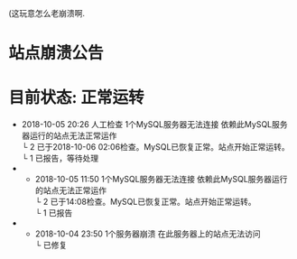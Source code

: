 (这玩意怎么老崩溃啊.



# 站点崩溃公告
# 目前状态: 正常运转
- 2018-10-05 20:26 人工检查 1个MySQL服务器无法连接 依赖此MySQL服务器运行的站点无法正常运作<br>
  └ 2 已于2018-10-06 02:06检查。MySQL已恢复正常。站点开始正常运转。<br>
  └ 1 已报告，等待处理<br>
- * 2018-10-05 11:50 1个MySQL服务器无法连接 依赖此MySQL服务器运行的站点无法正常运作<br>
  └ 2 已于14:08检查。MySQL已恢复正常。站点开始正常运转。<br>
  └ 1 已报告<br>
- * 2018-10-04 23:50 1个服务器崩溃 在此服务器上的站点无法访问<br>
  └ 已修复<br>
